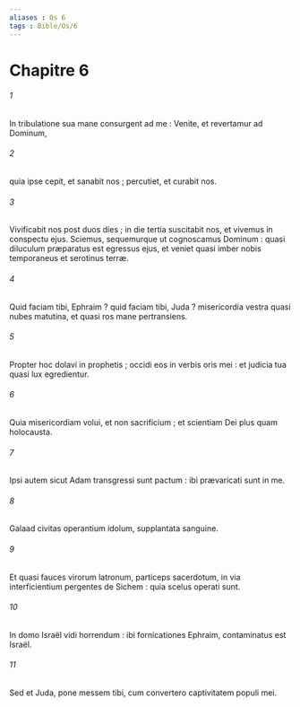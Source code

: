 ```yaml
---
aliases : Os 6
tags : Bible/Os/6
---
```


# Chapitre 6

###### 1
In tribulatione sua mane consurgent ad me : Venite, et revertamur ad Dominum,
###### 2
quia ipse cepit, et sanabit nos ; percutiet, et curabit nos.
###### 3
Vivificabit nos post duos dies ; in die tertia suscitabit nos, et vivemus in conspectu ejus. Sciemus, sequemurque ut cognoscamus Dominum : quasi diluculum præparatus est egressus ejus, et veniet quasi imber nobis temporaneus et serotinus terræ.
###### 4
Quid faciam tibi, Ephraim ? quid faciam tibi, Juda ? misericordia vestra quasi nubes matutina, et quasi ros mane pertransiens.
###### 5
Propter hoc dolavi in prophetis ; occidi eos in verbis oris mei : et judicia tua quasi lux egredientur.
###### 6
Quia misericordiam volui, et non sacrificium ; et scientiam Dei plus quam holocausta.
###### 7
Ipsi autem sicut Adam transgressi sunt pactum : ibi prævaricati sunt in me.
###### 8
Galaad civitas operantium idolum, supplantata sanguine.
###### 9
Et quasi fauces virorum latronum, particeps sacerdotum, in via interficientium pergentes de Sichem : quia scelus operati sunt.
###### 10
In domo Israël vidi horrendum : ibi fornicationes Ephraim, contaminatus est Israël.
###### 11
Sed et Juda, pone messem tibi, cum convertero captivitatem populi mei.
